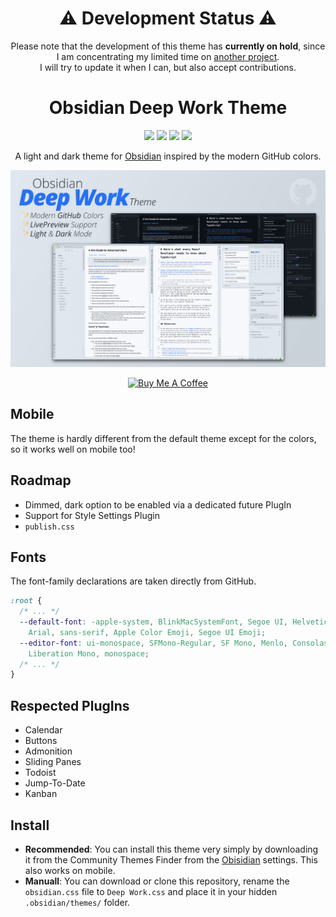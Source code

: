 <div>
  <h1 align=center>⚠️  Development Status ⚠️ </h1>
  <p align="center">
    Please note that the development of this theme has <strong>currently on hold</strong>, since I am concentrating my limited time on <a href="https://github.com/terra-theme">another project</a>.
    <br />
    I will try to update it when I can, but also accept contributions.
  </p>
</div>

<div>
  <h1 align=center>Obsidian Deep Work Theme</h1>
  <p align="center">
    <img src="https://img.shields.io/github/stars/nikbrunner/obsidian-deep-work-theme"/>
    <img src="https://img.shields.io/github/forks/nikbrunner/obsidian-deep-work-theme"/>
    <img src="https://img.shields.io/github/issues/nikbrunner/obsidian-deep-work-theme"/>
    <img src="https://img.shields.io/github/license/nikbrunner/obsidian-deep-work-theme"/>
  </p>

  <p align="center">A light and dark theme for <a href="https://obsidian.md">Obsidian</a> inspired by the modern GitHub colors.</p>

  <p align="center">
    <img src="screenshot.png"/>
  </p>


  <p align="center">
    <a href="https://www.buymeacoffee.com/nikbrunner" target="_blank">
     <img src="https://cdn.buymeacoffee.com/buttons/v2/default-yellow.png" alt="Buy Me A Coffee" height="50" width="auto" style="">
    </a>
  </p>

</div>

## Mobile

The theme is hardly different from the default theme except for the colors, so it works well on mobile too!

## Roadmap

- Dimmed, dark option to be enabled via a dedicated future PlugIn
- Support for Style Settings Plugin
- `publish.css`

## Fonts

The font-family declarations are taken directly from GitHub.

```css
:root {
  /* ... */
  --default-font: -apple-system, BlinkMacSystemFont, Segoe UI, Helvetica,
    Arial, sans-serif, Apple Color Emoji, Segoe UI Emoji;
  --editor-font: ui-monospace, SFMono-Regular, SF Mono, Menlo, Consolas,
    Liberation Mono, monospace;
  /* ... */
}
```
## Respected PlugIns

- Calendar
- Buttons
- Admonition
- Sliding Panes
- Todoist
- Jump-To-Date
- Kanban

## Install

- **Recommended**: You can install this theme very simply by downloading it from the Community Themes Finder from the [Obisidian](https://obsidian.md) settings. This also works on mobile.
- **Manuall**: You can download or clone this repository, rename the `obsidian.css` file to `Deep Work.css` and place it in your hidden `.obsidian/themes/` folder.

